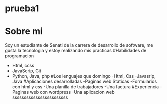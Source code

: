 # prueba1
# Sobre mi
Soy un estudiante de Senati de la carrera de desarrollo de software, me gusta la tecnologia
y estoy realizando mis practicas 
#Habilidades de programacion 
- Html, ccss
- JavaScrip, Git
- Python, Java, php
#Los lenguajes que domingo
-Html, Css
-Javasrip, Java
#Aplicaciones desarrolladas
-Paginas web Staticas
-Formularios con html y css
-Una planilla de trabajadores
-Una factura
#Experiencia
-Paginas web con wordpress
-Una aplicacion web
ssssssssssssssssssssssss

